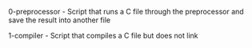 0-preprocessor - Script that runs a C file through the preprocessor and save the result into another file

1-compiler - Script that compiles a C file but does not link
